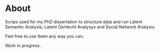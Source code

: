 # About
Scrips used for my PhD dissertation to structure data and run Latent Semantic Analysis, Latent Derilecht Analysys
and Social Network Analysis.

Feel free to use them any way you can.

Work in progress.
